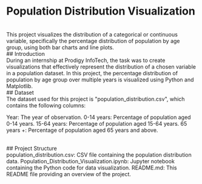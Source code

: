 # Population Distribution Visualization
<br>
This project visualizes the distribution of a categorical or continuous variable, specifically the percentage distribution of population by age group, using both bar charts and line plots.

<br>
## Introduction
<br>
During an internship at Prodigy InfoTech, the task was to create visualizations that effectively represent the distribution of a chosen variable in a population dataset. In this project, the percentage distribution of population by age group over multiple years is visualized using Python and Matplotlib.

<br>
## Dataset
<br>
The dataset used for this project is "population_distribution.csv", which contains the following columns:

Year: The year of observation.
0-14 years: Percentage of population aged 0-14 years.
15-64 years: Percentage of population aged 15-64 years.
65 years +: Percentage of population aged 65 years and above.

<br>
## Project Structure
<br>
population_distribution.csv: CSV file containing the population distribution data.
Population_Distribution_Visualization.ipynb: Jupyter notebook containing the Python code for data visualization.
README.md: This README file providing an overview of the project.

<br>


